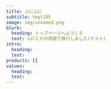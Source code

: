 ```yaml
---
title: ぷにぷに
subtitle: tmyt105
image: img/unnamed.png
blurb:
  heading: トップページへようこそ
  text: sslとかの問題で移行しました(テスト)
intro:
  heading: 　
  text: 　
products: []
values:
  heading: 　
  text:
---
```

